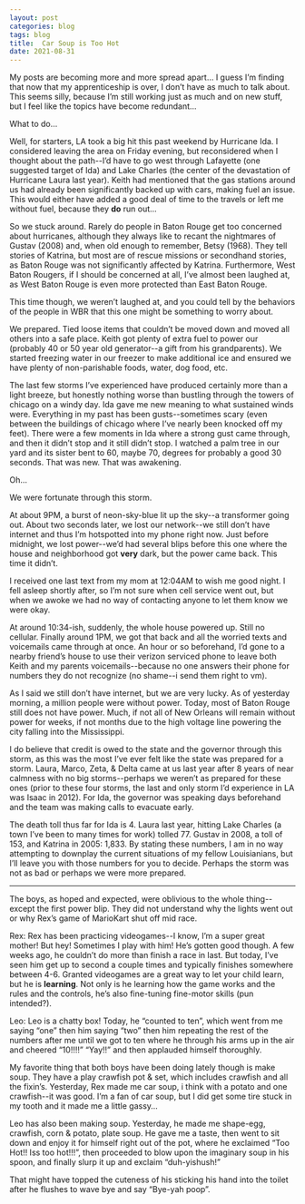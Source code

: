 ```yaml
---
layout: post  
categories: blog  
tags: blog  
title:  Car Soup is Too Hot
date: 2021-08-31
---
```


My posts are becoming more and more spread apart…  I guess I’m finding that now that my apprenticeship is over, I don’t have as much to talk about.  This seems silly, because I’m still working just as much and on new stuff, but I feel like the topics have become redundant…

What to do…

Well, for starters, LA took a big hit this past weekend by Hurricane Ida.  I considered leaving the area on Friday evening, but reconsidered when I thought about the path--I’d have to go west through Lafayette (one suggested target of Ida) and Lake Charles (the center of the devastation of Hurricane Laura last year).  Keith had mentioned that the gas stations around us had already been significantly backed up with cars, making fuel an issue.  This would either have added a good deal of time to the travels or left me without fuel, because they **do** run out…

So we stuck around.  Rarely do people in Baton Rouge get too concerned about hurricanes, although they always like to recant the nightmares of Gustav (2008) and, when old enough to remember, Betsy (1968).  They tell stories of Katrina, but most are of rescue missions or secondhand stories, as Baton Rouge was not significantly affected by Katrina.  Furthermore, West Baton Rougers, if I should be concerned at all, I’ve almost been laughed at, as West Baton Rouge is even more protected than East Baton Rouge.

This time though, we weren’t laughed at, and you could tell by the behaviors of the people in WBR that this one might be something to worry about.

We prepared.  Tied loose items that couldn’t be moved down and moved all others into a safe place.  Keith got plenty of extra fuel to power our (probably 40 or 50 year old generator--a gift from his grandparents).  We started freezing water in our freezer to make additional ice and ensured we have plenty of non-parishable foods, water, dog food, etc.

The last few storms I’ve experienced have produced certainly more than a light breeze, but honestly nothing worse than bustling through the towers of chicago on a windy day.  Ida gave me new meaning to what sustained winds were.  Everything in my past has been gusts--sometimes scary (even between the buildings of chicago where I’ve nearly been knocked off my feet).  There were a few moments in Ida where a strong gust came through, and then it didn’t stop and it still didn’t stop.  I watched a palm tree in our yard and its sister bent to 60, maybe 70, degrees for probably a good 30 seconds.  That was new.  That was awakening.

Oh…

We were fortunate through this storm.

At about 9PM, a burst of neon-sky-blue lit up the sky--a transformer going out.  About two seconds later, we lost our network--we still don’t have internet and thus I’m hotspotted into my phone right now.  Just before midnight, we lost power--we’d had several blips before this one where the house and neighborhood got **very** dark, but the power came back.  This time it didn’t.

I received one last text from my mom at 12:04AM to wish me good night.  I fell asleep shortly after, so I’m not sure when cell service went out, but when we awoke we had no way of contacting anyone to let them know we were okay.

At around 10:34-ish, suddenly, the whole house powered up.  Still no cellular.  Finally around 1PM, we got that back and all the worried texts and voicemails came through at once.  An hour or so beforehand, I’d gone to a nearby friend’s house to use their verizon serviced phone to leave both Keith and my parents voicemails--because no one answers their phone for numbers they do not recognize (no shame--i send them right to vm).

As I said we still don’t have internet, but we are very lucky. As of yesterday morning, a million people were without power.  Today, most of Baton Rouge still does not have power.  Much, if not all of New Orleans will remain without power for weeks, if not months due to the high voltage line powering the city falling into the Mississippi.

I do believe that credit is owed to the state and the governor through this storm, as this was the most I’ve ever felt like the state was prepared for a storm.  Laura, Marco, Zeta, & Delta came at us last year after 8 years of near calmness with no big storms--perhaps we weren’t as prepared for these ones (prior to these four storms, the last and only storm I’d experience in LA was Isaac in 2012).  For Ida, the governor was speaking days beforehand and the team was making calls to evacuate early.

The death toll thus far for Ida is 4.  Laura last year, hitting Lake Charles (a town I’ve been to many times for work) tolled 77.  Gustav in 2008, a toll of 153, and Katrina in 2005: 1,833.  By stating these numbers, I am in no way attempting to downplay the current situations of my fellow Louisianians, but I’ll leave you with those numbers for you to decide.  Perhaps the storm was not as bad or perhaps we were more prepared.

---

The boys, as hoped and expected, were oblivious to the whole thing--except the first power blip.  They did not understand why the lights went out or why Rex’s game of MarioKart shut off mid race.

Rex:
Rex has been practicing videogames--I know, I’m a super great mother!  But hey!  Sometimes I play with him!  He’s gotten good though.  A few weeks ago, he couldn’t do more than finish a race in last.  But today, I’ve seen him get up to second a couple times and typically finishes somewhere between 4-6.  Granted videogames are a great way to let your child learn, but he is **learning**.  Not only is he learning how the game works and the rules and the controls, he’s also fine-tuning fine-motor skills (pun intended?).

Leo:
Leo is a chatty box!  Today, he “counted to ten”, which went from me saying “one” then him saying “two” then him repeating the rest of the numbers after me until we got to ten where he through his arms up in the air and cheered “10!!!!”  “Yay!!”  and then applauded himself thoroughly.

My favorite thing that both boys have been doing lately though is make soup.  They have a play crawfish pot & set, which includes crawfish and all the fixin’s.  Yesterday, Rex made me car soup, i think with a potato and one crawfish--it was good.  I’m a fan of car soup, but I did get some tire stuck in my tooth and it made me a little gassy…

Leo has also been making soup.  Yesterday, he made me shape-egg, crawfish, corn & potato, plate soup.  He gave me a taste, then went to sit down and enjoy it for himself right out of the pot, where he exclaimed “Too Hot!!  Iss too hot!!!”, then proceeded to blow upon the imaginary soup in his spoon, and finally slurp it up and exclaim “duh-yishush!”

That might have topped the cuteness of his sticking his hand into the toilet after he flushes to wave bye and say “Bye-yah poop”.  
